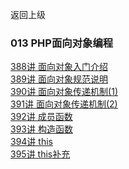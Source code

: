 返回上级
### 013 PHP面向对象编程
[388讲 面向对象入门介绍]()  
[389讲 面向对象规范说明]()  
[390讲 面向对象传递机制(1)]()  
[391讲 面向对象传递机制(2)]()  
[392讲 成员函数]()  
[393讲 构造函数]()  
[394讲 this]()  
[395讲 this补充]()  